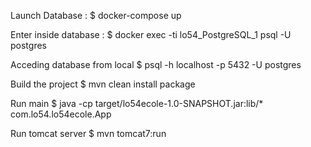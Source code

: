 Launch Database :
$ docker-compose up

Enter inside database :
$ docker exec -ti lo54_PostgreSQL_1 psql -U postgres

Acceding database from local
$ psql -h localhost -p 5432 -U postgres


Build the project
$ mvn clean install package

Run main
$ java -cp target/lo54ecole-1.0-SNAPSHOT.jar:lib/* com.lo54.lo54ecole.App

Run tomcat server 
$ mvn tomcat7:run
